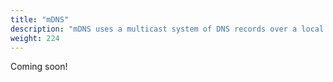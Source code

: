 ```yaml
---
title: "mDNS"
description: "mDNS uses a multicast system of DNS records over a local network to enable peer discovery."
weight: 224
---
```


Coming soon!
